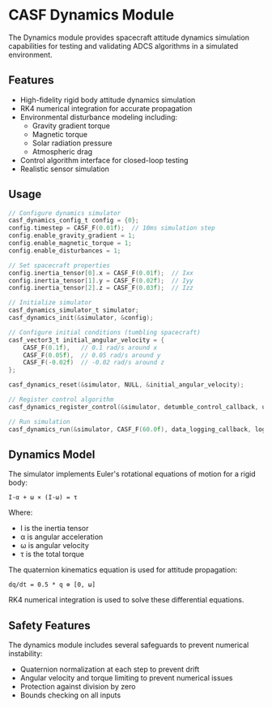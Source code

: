 # CASF Dynamics Module

The Dynamics module provides spacecraft attitude dynamics simulation capabilities for testing and validating ADCS algorithms in a simulated environment.

## Features

- High-fidelity rigid body attitude dynamics simulation
- RK4 numerical integration for accurate propagation
- Environmental disturbance modeling including:
  - Gravity gradient torque
  - Magnetic torque
  - Solar radiation pressure
  - Atmospheric drag
- Control algorithm interface for closed-loop testing
- Realistic sensor simulation

## Usage

```c
// Configure dynamics simulator
casf_dynamics_config_t config = {0};
config.timestep = CASF_F(0.01f);  // 10ms simulation step
config.enable_gravity_gradient = 1;
config.enable_magnetic_torque = 1;
config.enable_disturbances = 1;

// Set spacecraft properties
config.inertia_tensor[0].x = CASF_F(0.01f);  // Ixx
config.inertia_tensor[1].y = CASF_F(0.02f);  // Iyy
config.inertia_tensor[2].z = CASF_F(0.03f);  // Izz

// Initialize simulator
casf_dynamics_simulator_t simulator;
casf_dynamics_init(&simulator, &config);

// Configure initial conditions (tumbling spacecraft)
casf_vector3_t initial_angular_velocity = {
    CASF_F(0.1f),   // 0.1 rad/s around x
    CASF_F(0.05f),  // 0.05 rad/s around y
    CASF_F(-0.02f)  // -0.02 rad/s around z
};

casf_dynamics_reset(&simulator, NULL, &initial_angular_velocity);

// Register control algorithm
casf_dynamics_register_control(&simulator, detumble_control_callback, user_data);

// Run simulation
casf_dynamics_run(&simulator, CASF_F(60.0f), data_logging_callback, log_data);
```

## Dynamics Model

The simulator implements Euler's rotational equations of motion for a rigid body:

```
I·α + ω × (I·ω) = τ
```

Where:
- I is the inertia tensor
- α is angular acceleration
- ω is angular velocity
- τ is the total torque

The quaternion kinematics equation is used for attitude propagation:

```
dq/dt = 0.5 * q ⊗ [0, ω]
```

RK4 numerical integration is used to solve these differential equations.

## Safety Features

The dynamics module includes several safeguards to prevent numerical instability:

- Quaternion normalization at each step to prevent drift
- Angular velocity and torque limiting to prevent numerical issues
- Protection against division by zero
- Bounds checking on all inputs

